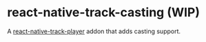 # react-native-track-casting (WIP)

A [react-native-track-player](https://github.com/react-native-kit/react-native-track-player) addon that adds casting support.